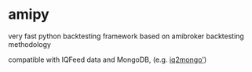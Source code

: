# amipy
very fast python backtesting framework based on amibroker backtesting methodology

compatible with IQFeed data and MongoDB,  (e.g. [iq2mongo'](https://github.com/Quantmatic/iq2mongo))
